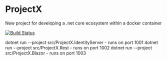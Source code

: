# ProjectX
New project for developing a .net core ecosystem within a docker container

[![Build Status](https://dev.azure.com/CraigHanson/ProjectX/_apis/build/status/craigahanson.ProjectX?branchName=master)](https://dev.azure.com/CraigHanson/ProjectX/_build/latest?definitionId=1&branchName=master)

dotnet run --project src/ProjectX.IdentityServer - runs on port 1001
dotnet run --project src/ProjectX.Rest - runs on port 1002
dotnet run --project src/ProjectX.Blazor - runs on port 1003
